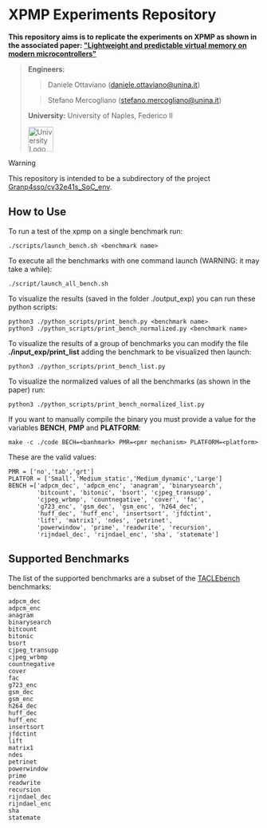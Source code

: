 # XPMP Experiments Repository 

**This repository aims is to replicate the experiments on XPMP as shown in the associated paper: 
["Lightweight and predictable virtual memory on modern microcontrollers"](https://your-paper-url.com)**

> **Engineers:** 
> > Daniele Ottaviano ([daniele.ottaviano@unina.it](mailto:daniele.ottaviano@unina.it)) 
> 
> > Stefano Mercogliano ([stefano.mercogliano@unina.it](mailto:stefano.mercogliano@unina.it))
>
> **University:** University of Naples, Federico II
>
>  <img src="https://upload.wikimedia.org/wikipedia/commons/a/a1/Napoli_university_logo.svg" alt="University Logo" width="50"/>

> [!WARNING]
> This repository is intended to be a subdirectory of the project [Granp4sso/cv32e41s\_SoC\_env](https://github.com/Granp4sso/cv32e41s_SoC_env).


## How to Use

To run a test of the xpmp on a single benchmark run:

```
./scripts/launch_bench.sh <benchmark name>
```

To execute all the benchmarks with one command launch (WARNING: it may take a while):

```
./script/launch_all_bench.sh
```

To visualize the results (saved in the folder ./output_exp) you can run these python scripts:

```
python3 ./python_scripts/print_bench.py <benchmark name>
python3 ./python_scripts/print_bench_normalized.py <benchmark name>
```

To visualize the results of a group of benchmarks you can modify the file __./input_exp/print\_list__ adding the benchmark to be visualized then launch:

```
python3 ./python_scripts/print_bench_list.py
```

To visualize the normalized values of all the benchmarks (as shown in the paper) run:

```
python3 ./python_scripts/print_bench_normalized_list.py
```



If you want to manually compile the binary you must provide a value for the variables **BENCH**, **PMP** and **PLATFORM**:

```
make -c ./code BECH=<banhmark> PMR=<pmr mechanism> PLATFORM=<platform>
```


These are the valid values:

```
PMR = ['no','tab','grt']
PLATFOR = ['Small','Medium_static','Medium_dynamic','Large']
BENCH =['adpcm_dec', 'adpcm_enc', 'anagram', 'binarysearch',
        'bitcount', 'bitonic', 'bsort', 'cjpeg_transupp',
        'cjpeg_wrbmp', 'countnegative', 'cover', 'fac',
        'g723_enc', 'gsm_dec', 'gsm_enc', 'h264_dec',
        'huff_dec', 'huff_enc', 'insertsort', 'jfdctint',
        'lift', 'matrix1', 'ndes', 'petrinet',
        'powerwindow', 'prime', 'readwrite', 'recursion',
        'rijndael_dec', 'rijndael_enc', 'sha', 'statemate']
```

## Supported Benchmarks

The list of the supported benchmarks are a subset of the [TACLEbench](https://github.com/tacle/tacle-bench.git) benchmarks:

```
adpcm_dec      
adpcm_enc      
anagram        
binarysearch   
bitcount       
bitonic        
bsort          
cjpeg_transupp 
cjpeg_wrbmp    
countnegative  
cover          
fac            
g723_enc       
gsm_dec        
gsm_enc        
h264_dec       
huff_dec       
huff_enc       
insertsort     
jfdctint       
lift           
matrix1        
ndes           
petrinet       
powerwindow    
prime          
readwrite      
recursion      
rijndael_dec   
rijndael_enc   
sha            
statemate       
```

